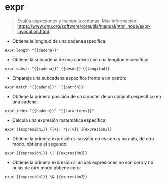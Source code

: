 # expr

> Evalúa expresiones y manipula cadenas.
> Más información: <https://www.gnu.org/software/coreutils/manual/html_node/expr-invocation.html>.

- Obtiene la longitud de una cadena específica:

`expr length "{{cadena}}"`

- Obtiene la subcadena de una cadena con una longitud específica:

`expr substr "{{cadena}}" {{desde}} {{longitud}}`

- Empareja una subcadena específica frente a un patrón:

`expr match "{{cadena}}" '{{patrón}}'`

- Obtiene la primera posición de un caracter de un conjunto específico en una cadena:

`expr index "{{cadena}}" "{{caracteres}}"`

- Calcula una expresión matemática específica:

`expr {{expresión1}} {{+|-|*|/|%}} {{expresión2}}`

- Obtiene la primera expresión si su valor no es cero y no nulo, de otro modo, obtiene el segundo:

`expr {{expresión1}} \| {{expresión2}}`

- Obtiene la primera expresión si ambas expresiones no son cero y no nulas de otro modo obtiene cero:

`expr {{expresión1}} \& {{expresión2}}`
